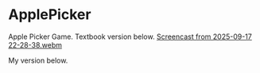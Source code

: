 # ApplePicker
Apple Picker Game.
Textbook version below.
[Screencast from 2025-09-17 22-28-38.webm](https://github.com/user-attachments/assets/c72894cb-69f7-4983-891c-645efcc51121)

My version below.
